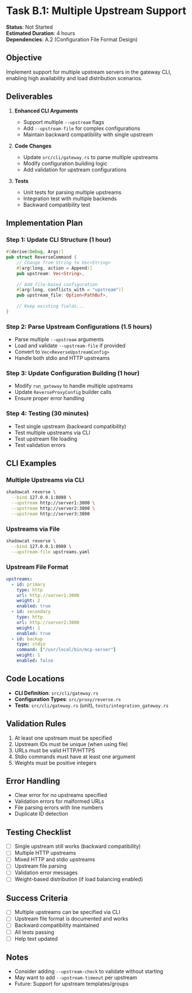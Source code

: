 # Task B.1: Multiple Upstream Support

**Status**: Not Started  
**Estimated Duration**: 4 hours  
**Dependencies**: A.2 (Configuration File Format Design)

## Objective
Implement support for multiple upstream servers in the gateway CLI, enabling high availability and load distribution scenarios.

## Deliverables
1. **Enhanced CLI Arguments**
   - Support multiple `--upstream` flags
   - Add `--upstream-file` for complex configurations
   - Maintain backward compatibility with single upstream

2. **Code Changes**
   - Update `src/cli/gateway.rs` to parse multiple upstreams
   - Modify configuration building logic
   - Add validation for upstream configurations

3. **Tests**
   - Unit tests for parsing multiple upstreams
   - Integration test with multiple backends
   - Backward compatibility test

## Implementation Plan

### Step 1: Update CLI Structure (1 hour)
```rust
#[derive(Debug, Args)]
pub struct ReverseCommand {
    // Change from String to Vec<String>
    #[arg(long, action = Append)]
    pub upstream: Vec<String>,
    
    // Add file-based configuration
    #[arg(long, conflicts_with = "upstream")]
    pub upstream_file: Option<PathBuf>,
    
    // Keep existing fields...
}
```

### Step 2: Parse Upstream Configurations (1.5 hours)
- Parse multiple `--upstream` arguments
- Load and validate `--upstream-file` if provided
- Convert to `Vec<ReverseUpstreamConfig>`
- Handle both stdio and HTTP upstreams

### Step 3: Update Configuration Building (1 hour)
- Modify `run_gateway` to handle multiple upstreams
- Update `ReverseProxyConfig` builder calls
- Ensure proper error handling

### Step 4: Testing (30 minutes)
- Test single upstream (backward compatibility)
- Test multiple upstreams via CLI
- Test upstream file loading
- Test validation errors

## CLI Examples

### Multiple Upstreams via CLI
```bash
shadowcat reverse \
  --bind 127.0.0.1:8080 \
  --upstream http://server1:3000 \
  --upstream http://server2:3000 \
  --upstream http://server3:3000
```

### Upstreams via File
```bash
shadowcat reverse \
  --bind 127.0.0.1:8080 \
  --upstream-file upstreams.yaml
```

### Upstream File Format
```yaml
upstreams:
  - id: primary
    type: http
    url: http://server1:3000
    weight: 2
    enabled: true
  - id: secondary
    type: http
    url: http://server2:3000
    weight: 1
    enabled: true
  - id: backup
    type: stdio
    command: ["/usr/local/bin/mcp-server"]
    weight: 1
    enabled: false
```

## Code Locations
- **CLI Definition**: `src/cli/gateway.rs`
- **Configuration Types**: `src/proxy/reverse.rs`
- **Tests**: `src/cli/gateway.rs` (unit), `tests/integration_gateway.rs`

## Validation Rules
1. At least one upstream must be specified
2. Upstream IDs must be unique (when using file)
3. URLs must be valid HTTP/HTTPS
4. Stdio commands must have at least one argument
5. Weights must be positive integers

## Error Handling
- Clear error for no upstreams specified
- Validation errors for malformed URLs
- File parsing errors with line numbers
- Duplicate ID detection

## Testing Checklist
- [ ] Single upstream still works (backward compatibility)
- [ ] Multiple HTTP upstreams
- [ ] Mixed HTTP and stdio upstreams
- [ ] Upstream file parsing
- [ ] Validation error messages
- [ ] Weight-based distribution (if load balancing enabled)

## Success Criteria
- [ ] Multiple upstreams can be specified via CLI
- [ ] Upstream file format is documented and works
- [ ] Backward compatibility maintained
- [ ] All tests passing
- [ ] Help text updated

## Notes
- Consider adding `--upstream-check` to validate without starting
- May want to add `--upstream-timeout` per upstream
- Future: Support for upstream templates/groups